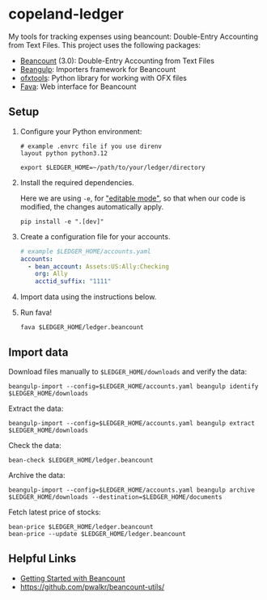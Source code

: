 # copeland-ledger

My tools for tracking expenses using beancount: Double-Entry Accounting from
Text Files. This project uses the following packages:

* [Beancount](https://beancount.github.io/) (3.0): Double-Entry Accounting from Text Files
* [Beangulp](https://github.com/beancount/beangulp): Importers framework for Beancount
* [ofxtools](https://github.com/csingley/ofxtools): Python library for working with OFX files
* [Fava](https://beancount.github.io/fava/): Web interface for Beancount

## Setup

1. Configure your Python environment:

      ```shell
      # example .envrc file if you use direnv
      layout python python3.12

      export $LEDGER_HOME=~/path/to/your/ledger/directory
      ```

2. Install the required dependencies.

      Here we are using `-e`, for ["editable
      mode"](https://pip.pypa.io/en/latest/topics/local-project-installs/#editable-installs),
      so that when our code is modified, the changes automatically apply.

      ```shell
      pip install -e ".[dev]"
      ```

3. Create a configuration file for your accounts.

      ```yaml
      # example $LEDGER_HOME/accounts.yaml
      accounts:
        - bean_account: Assets:US:Ally:Checking
          org: Ally
          acctid_suffix: "1111"
      ```

4. Import data using the instructions below.

5. Run fava!

      ```shell
      fava $LEDGER_HOME/ledger.beancount
      ```


## Import data

Download files manually to `$LEDGER_HOME/downloads` and verify the data:

```shell
beangulp-import --config=$LEDGER_HOME/accounts.yaml beangulp identify $LEDGER_HOME/downloads
```

Extract the data:

```shell
beangulp-import --config=$LEDGER_HOME/accounts.yaml beangulp extract $LEDGER_HOME/downloads
```

Check the data:

```shell
bean-check $LEDGER_HOME/ledger.beancount
```

Archive the data:

```shell
beangulp-import --config=$LEDGER_HOME/accounts.yaml beangulp archive $LEDGER_HOME/downloads --destination=$LEDGER_HOME/documents
```

Fetch latest price of stocks:

```shell
bean-price $LEDGER_HOME/ledger.beancount
bean-price --update $LEDGER_HOME/ledger.beancount
```


## Helpful Links

* [Getting Started with Beancount](https://beancount.github.io/docs/getting_started_with_beancount.html)
* https://github.com/pwalkr/beancount-utils/
